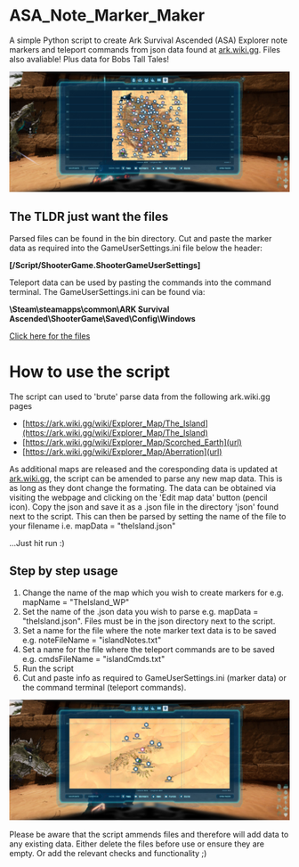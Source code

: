# ASA_Note_Marker_Maker
A simple Python script to create Ark Survival Ascended (ASA) Explorer note markers and teleport commands from json data found at [ark.wiki.gg](https://ark.wiki.gg). Files also avaliable! Plus data for Bobs Tall Tales!

![Screenshot of some parsed map data](/img/map_1.jpg)

## The TLDR just want the files

Parsed files can be found in the bin directory. Cut and paste the marker data as required into the GameUserSettings.ini file below the header:

**[/Script/ShooterGame.ShooterGameUserSettings]**

Teleport data can be used by pasting the commands into the command terminal. The GameUserSettings.ini can be found via:

**\Steam\steamapps\common\ARK Survival Ascended\ShooterGame\Saved\Config\Windows**

[Click here for the files](/bin)

# How to use the script

The script can used to 'brute' parse data from the following ark.wiki.gg pages

- [https://ark.wiki.gg/wiki/Explorer_Map/The_Island](https://ark.wiki.gg/wiki/Explorer_Map/The_Island)
- [https://ark.wiki.gg/wiki/Explorer_Map/Scorched_Earth](url)
- [https://ark.wiki.gg/wiki/Explorer_Map/Aberration](url)

As additional maps are released and the coresponding data is updated at [ark.wiki.gg](ark.wiki.gg), the script can be amended to parse any new map data. This is as long as they dont change the formating. The data can be obtained via visiting the webpage and clicking on the 'Edit map data' button (pencil icon). Copy the json and save it as a .json file in the directory 'json' found next to the script. This can then be parsed by setting the name of the file to your filename i.e. mapData = "theIsland.json"

...Just hit run :)

## Step by step usage

1. Change the name of the map which you wish to create markers for e.g. mapName = "TheIsland_WP"
2. Set the name of the .json data you wish to parse e.g. mapData = "theIsland.json". Files must be in the json directory next to the script.
3. Set a name for the file where the note marker text data is to be saved e.g. noteFileName = "islandNotes.txt"
4. Set a name for the file where the teleport commands are to be saved e.g. cmdsFileName = "islandCmds.txt"
5. Run the script
6. Cut and paste info as required to GameUserSettings.ini (marker data) or the command terminal (teleport commands).

![Screenshot of some parsed map data](/img/map_2.jpg)

Please be aware that the script ammends files and therefore will add data to any existing data. Either delete the files before use or ensure they are empty. Or add the relevant checks and functionality ;)




